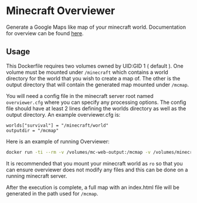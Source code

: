 # Minecraft Overviewer

Generate a Google Maps like map of your minecraft world.  Documentation for overview can be
found [here](http://overviewer.org/).


## Usage

This Dockerfile requires two volumes owned by UID:GID 1 ( default ).  One volume must be mounted 
under `/minecraft` which contains a world directory for the world that you wish to create a
map of.  The other is the output directory that will contain the generated map mounted under
`/mcmap`.

You will need a config file in the minecraft server root named `overviewer.cfg` where you can specify
any processing options. The config file should have at least 2 lines defining the worlds directory
as well as the output directory. An example overviewer.cfg is:

```
worlds["survival"] = "/minecraft/world"
outputdir = "/mcmap"
```

Here is an example of running Overviewer:

```bash
docker run -ti --rm -v /volumes/mc-web-output:/mcmap -v /volumes/minecraft-server-root:/minecraft:ro overviewer
```

It is recommended that you mount your minecraft world as `ro` so that you can ensure overviewer does
not modify any files and this can be done on a running minecraft server.


After the execution is complete, a full map with an index.html file will be generated in the path used
for `/mcmap`.
